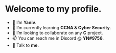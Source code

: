 # Welcome to my profile.

- 👋 I’m **Yaniv**.
- 🌱 I’m currently learning **CCNA & Cyber Security**.
- 💞️ I’m looking to collaborate on any **C** project.
- 📫 You can reach me in Discord @ **YN#9756**.
- 💬 Talk to **me**.
